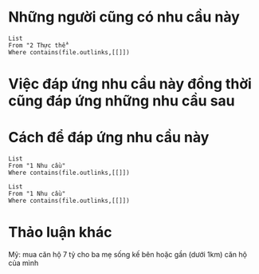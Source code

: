 

# Những người cũng có nhu cầu này
```dataview
List
From "2 Thực thể" 
Where contains(file.outlinks,[[]]) 
```

# Việc đáp ứng nhu cầu này đồng thời cũng đáp ứng những nhu cầu sau

# Cách để đáp ứng nhu cầu này
```dataview
List
From "1 Nhu cầu" 
Where contains(file.outlinks,[[]])
```
```dataview
List
From "1 Nhu cầu" 
Where contains(file.outlinks,[[]])
```
# Thảo luận khác
Mỹ: mua căn hộ 7 tỷ cho ba mẹ sống kế bên hoặc gần (dưới 1km) căn hộ của mình
